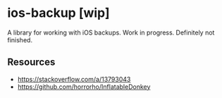 # ios-backup [wip]
A library for working with iOS backups. Work in progress. Definitely not finished.

## Resources
- <https://stackoverflow.com/a/13793043>
- <https://github.com/horrorho/InflatableDonkey>
